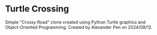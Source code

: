 # Turtle Crossing

Simple "Crossy Road" clone created using Python Turtle graphics and Object-Oriented Programming. Created by Alexander Pen on 2024/08/12.